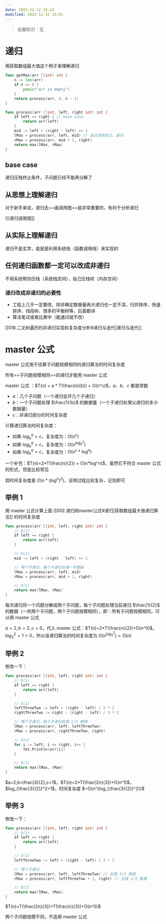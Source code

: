 ```yaml
---
date: 2023-12-12 15:24
modified: 2023-12-15 15:51
---
```


>前置知识：无

# 递归

用获取数组最大值这个例子来理解递归

```go
func getMax(arr []int) int {
	n := len(arr)
	if n == 0 {
		panic("arr is empty")
	}
	return process(arr, 0, n - 1)
}

func process(arr []int, left, right int) int {
	if left == right { // base case
		return arr[left]
	}
	mid := left + (right - left) >> 1
	lMax = process(arr, left, mid) // 自己调用自己，递归
	rMax = process(arr, mid + 1, right)
	return max(lMax, rMax)
}
```
## base case

递归压栈终止条件，子问题已经不能再分解了

## 从思想上理解递归

对于新手来说，递归去==画调用图==是非常重要的，有利于分析递归

![[递归调用图]]

## 从实际上理解递归

递归不是玄学，底层是利用系统栈（函数调用栈）来实现的

## 任何递归函数都一定可以改成非递归

不用系统帮你压栈（系统栈空间），自己压栈呗（内存空间）

### 递归改成非递归的必要性

- 工程上几乎一定要改，除非确定数据量再大递归也一定不深，归并排序、快速排序、线段树、很多的平衡树等，后面都讲
- 算法笔试或者比赛中（能通过就不改）

[[018.二叉树遍历的非递归实现和复杂度分析#递归与迭代|递归与迭代]]

# master 公式

master 公式用于估算子问题规模相同的递归算法的时间复杂度

所有==子问题规模相同==的递归才能用 master 公式

master 公式 ：$T(n) = a * T(\frac{n}{b}) + O(n^c)$，$a$、$b$、$c$ 都是常数

-  $a$：几个子问题（一个递归会开几个子递归）
-  $b$：一个子问题处理 $\frac{1}{b}$ 的数据量（一个子递归处理父递归的多少数据量）
-  $c$：非递归部分的时间复杂度

计算递归算法时间复杂度：

- 如果 $log_b^a<c$，复杂度为：$O(n^c)$
- 如果 $log_b^a>c$，复杂度为：$O(n^{log_b^a})$
- 如果 $log_b^a=c$，复杂度为：$O(n^c*log^n)$

一个补充：$T(n)=2*T(\frac{n}{2}) + O(n*log^n)$，虽然它不符合 master 公式的形式，但是比较常见

其时间复杂度是 $O(n*(log^n)^2)$，证明过程比较复杂，记住即可

## 举例 1

用 master 公式计算上面 [[002.递归和master公式#递归|获取数组最大值递归算法]] 的时间复杂度

```go
func process(arr []int, left, right int) int {
	// O(1)
	if left == right {
		return arr[left]
	}

	// O(1)
	mid := left + (right - left) >> 1

	// 两个子递归，每个子递归处理一半数据
	lMax = process(arr, left, mid)
	rMax = process(arr, mid + 1, right)

	// O(1)
	return max(lMax, rMax)
}
```

每次递归将一个问题分解成两个子问题，每个子问题处理当前递归 $\frac{1}{2}$ 的数据（一共两个子问题，两个子问题规模相同），即：所有子问题规模相同，可以用 master 公式

$a=2,b=2,c=0$，代入 master 公式：$T(n)=2*T(\frac{n}{2})+O(n^0)$，$log_2^2=1>0$，所以该递归算法的时间复杂度为 $O(n^{log_2^2})=O(n)$

## 举例 2

修改一下：

```go
func process(arr []int, left, right int) int {
	// O(1)
	if left == right {
		return arr[left]
	}

	// O(1)
	leftThreeTwo := left + (right - left) / 3 * 2
	rightThreeTwo := right - (right - left) / 3 * 2

	// 两个子递归，每个子递归处理 2/3 数据
	lMax = process(arr, left, leftThreeTwo)
	rMax = process(arr, rightThreeTwo, right)

	// O(n)
	for i := left; i <= right; i++ {
		fmt.Println(arr[i])
	}

	// O(1)
	return max(lMax, rMax)
}
```

$a=2,b=\frac{3}{2},c=1$，$T(n)=2*T(\frac{2n}{3})+O(n^1)$，$log_{\frac{3}{2}}^2>1$，时间复杂度 $=O(n^{log_{\frac{3}{2}}^2})$

## 举例 3

修改一下：

```go
func process(arr []int, left, right int) int {
	// O(1)
	if left == right {
		return arr[left]
	}

	// O(1)
	leftThreeTwo := left + (right - left) / 3 * 2

	// 两个子递归
	lMax = process(arr, left, leftThreeTwo) // 处理 2/3 数据
	rMax = process(arr, leftThreeTwo + 1, right) // 处理 1/3 数据

	// O(1)
	return max(lMax, rMax)
}
```

$T(n)=T(\frac{2n}{3})+T(\frac{n}{3})+O(n^0)$

两个子问题规模不同，不适用 master 公式
